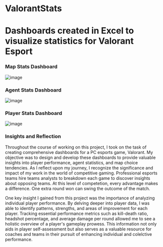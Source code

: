 # ValorantStats
# **Dashboards created in Excel to visualize statistics for Valorant Esport**

### **Map Stats Dashboard**

![image](https://github.com/AnthonyADang/ValorantStats/assets/89567474/0d57d595-da42-40eb-adf6-175ee40b0586)

### **Agent Stats Dashboard**

![image](https://github.com/AnthonyADang/ValorantStats/assets/89567474/d41721dc-6f39-434b-8d08-e97bd4b20103)

### **Player Stats Dashboard**

![image](https://github.com/AnthonyADang/ValorantStats/assets/89567474/1797fa25-a07d-49cd-ae69-8be3dedebeb9)

### **Insights and Reflection**
Throughout the course of working on this project, I took on the task of creating comprehensive dashboards for a PC esports game, Valorant. My objective was to design and develop these dashboards to provide 
valuable insights into player performance, agent statistics, and map choice tendencies. As I reflect upon my journey, I recognize the significance and impact of my work in the world of competitive gaming.
Professional esports teams hire teams analysts to breakdown each game to discover insights about opposing teams. At this level of competetion, every advantage makes a difference. One extra round won can swing the 
outcome of the match.

One key insight I gained from this project was the importance of analyzing individual player performance. By delving deeper into player data, I was able to identify patterns, strengths, and areas of improvement for
each player. Tracking essential performance metrics such as kill-death ratio, headshot percentage, and average damage per round allowed me to see a holistic overview of a player's gameplay prowess. This information not only 
aids in player self-assessment but also serves as a valuable resource for coaches and teams in their pursuit of enhancing individual and colelctive performance.

